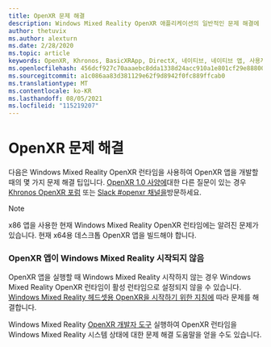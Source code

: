 ```yaml
---
title: OpenXR 문제 해결
description: Windows Mixed Reality OpenXR 애플리케이션의 일반적인 문제 해결에 대한 리소스 및 답변을 찾습니다.
author: thetuvix
ms.author: alexturn
ms.date: 2/28/2020
ms.topic: article
keywords: OpenXR, Khronos, BasicXRApp, DirectX, 네이티브, 네이티브 앱, 사용자 지정 엔진, 미들웨어, 문제 해결
ms.openlocfilehash: 456dcf927c70aaaebc8dda1338d24acc910a1e801cf29e8880048d44f9432718
ms.sourcegitcommit: a1c086aa83d381129e62f9d8942f0fc889ffcab0
ms.translationtype: MT
ms.contentlocale: ko-KR
ms.lasthandoff: 08/05/2021
ms.locfileid: "115219207"
---
```

# <a name="openxr-troubleshooting"></a>OpenXR 문제 해결

다음은 Windows Mixed Reality OpenXR 런타임을 사용하여 OpenXR 앱을 개발할 때의 몇 가지 문제 해결 팁입니다.  <a href="https://www.khronos.org/registry/OpenXR/specs/1.0/html/xrspec.html" target="_blank">OpenXR 1.0 사양에</a>대한 다른 질문이 있는 경우 <a href="https://community.khronos.org/c/openxr" target="_blank">Khronos OpenXR 포럼</a> 또는 <a href="https://khr.io/slack" target="_blank">Slack #openxr 채널을</a>방문하세요.

>[!NOTE]
>x86 앱을 사용한 현재 Windows Mixed Reality OpenXR 런타임에는 알려진 문제가 있습니다.  현재 x64용 데스크톱 OpenXR 앱을 빌드해야 합니다.

### <a name="openxr-app-not-starting-windows-mixed-reality"></a>OpenXR 앱이 Windows Mixed Reality 시작되지 않음

OpenXR 앱을 실행할 때 Windows Mixed Reality 시작하지 않는 경우 Windows Mixed Reality OpenXR 런타임이 활성 런타임으로 설정되지 않을 수 있습니다. [Windows Mixed Reality 헤드셋용 OpenXR을 시작하기 위한 지침에](openxr-getting-started.md#getting-started-with-openxr-for-windows-mixed-reality-headsets) 따라 문제를 해결합니다.

Windows Mixed Reality [OpenXR 개발자 도구](openxr-getting-started.md#getting-the-openxr-developer-tools-for-windows-mixed-reality) 실행하여 OpenXR 런타임을 Windows Mixed Reality 시스템 상태에 대한 문제 해결 도움말을 얻을 수도 있습니다.